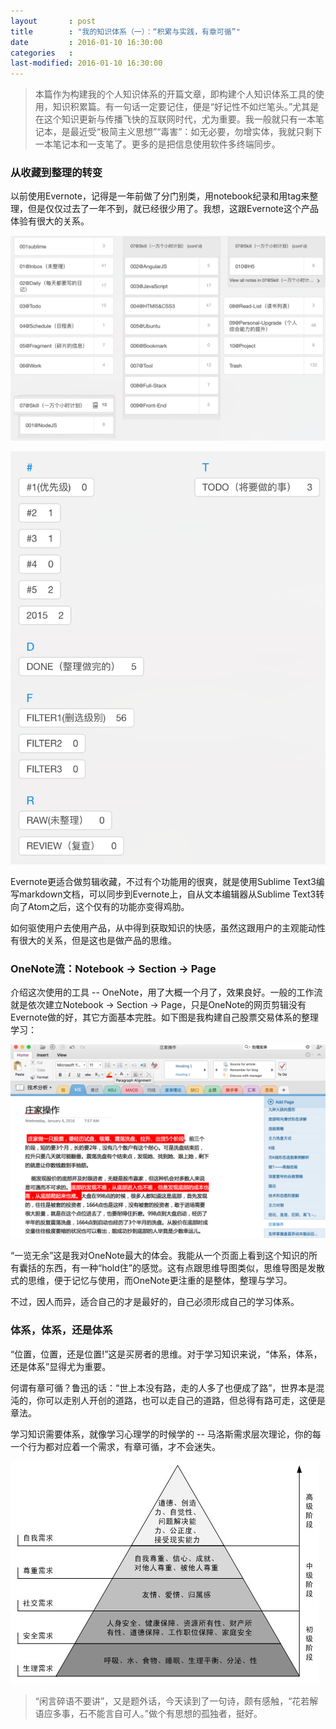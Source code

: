 ```yaml
---
layout       : post
title        : "我的知识体系（一）：“积累与实践，有章可循”"
date         : 2016-01-10 16:30:00
categories   :
last-modified: 2016-01-10 16:30:00
---
```


>本篇作为构建我的个人知识体系的开篇文章，即构建个人知识体系工具的使用，知识积累篇。有一句话一定要记住，便是“好记性不如烂笔头。”尤其是在这个知识更新与传播飞快的互联网时代，尤为重要。我一般就只有一本笔记本，是最近受“极简主义思想”“毒害”：如无必要，勿增实体，我就只剩下一本笔记本和一支笔了。更多的是把信息使用软件多终端同步。

### 从收藏到整理的转变

以前使用Evernote，记得是一年前做了分门别类，用notebook纪录和用tag来整理，但是仅仅过去了一年不到，就已经很少用了。我想，这跟Evernote这个产品体验有很大的关系。

![knowledge-system-01](/img/2016/knowledge-system-01.png)

![knowledge-system-02](/img/2016/knowledge-system-02.png)

Evernote更适合做剪辑收藏，不过有个功能用的很爽，就是使用Sublime Text3编写markdown文档，可以同步到Evernote上，自从文本编辑器从Sublime Text3转向了Atom之后，这个仅有的功能亦变得鸡肋。

如何驱使用户去使用产品，从中得到获取知识的快感，虽然这跟用户的主观能动性有很大的关系，但是这也是做产品的思维。

### OneNote流：Notebook -> Section -> Page

介绍这次使用的工具 -- OneNote，用了大概一个月了，效果良好。一般的工作流就是依次建立Notebook -> Section -> Page，只是OneNote的网页剪辑没有Evernote做的好，其它方面基本完胜。如下图是我构建自己股票交易体系的整理学习：

![knowledge-system-03](/img/2016/knowledge-system-03.png)

“一览无余”这是我对OneNote最大的体会。我能从一个页面上看到这个知识的所有囊括的东西，有一种“hold住”的感觉。这有点跟思维导图类似，思维导图是发散式的思维，便于记忆与使用，而OneNote更注重的是整体，整理与学习。

不过，因人而异，适合自己的才是最好的，自己必须形成自己的学习体系。

### 体系，体系，还是体系

“位置，位置，还是位置!”这是买房者的思维。对于学习知识来说，“体系，体系，还是体系”显得尤为重要。

何谓有章可循？鲁迅的话：“世上本没有路，走的人多了也便成了路”，世界本是混沌的，你可以走别人开创的道路，也可以走自己的道路，但总得有路可走，这便是章法。

学习知识需要体系，就像学习心理学的时候学的 -- 马洛斯需求层次理论，你的每一个行为都对应着一个需求，有章可循，才不会迷失。

![knowledge-system-04](/img/2016/knowledge-system-04.png)

>“闲言碎语不要讲”，又是题外话，今天读到了一句诗，颇有感触，“花若解语应多事，石不能言自可人。”做个有思想的孤独者，挺好。

